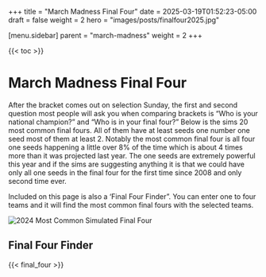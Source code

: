 +++
title = "March Madness Final Four"
date = 2025-03-19T01:52:23-05:00
draft = false
weight = 2
hero = "images/posts/finalfour2025.jpg"

[menu.sidebar]
parent = "march-madness"
weight = 2
+++

{{< toc >}}

# March Madness Final Four

After the bracket comes out on selection Sunday, the first and second question most people will ask you when comparing brackets is “Who is your national champion?” and “Who is in your final four?” Below is the sims 20 most common final fours. All of them have at least seeds one number one seed most of them at least 2. Notably the most common final four is all four one seeds happening a little over 8% of the time which is about 4 times more than it was projected last year. The one seeds are extremely powerful this year and if the sims are suggesting anything it is that we could have only all one seeds in the final four for the first time since 2008 and only second time ever. 

Included on this page is also a ‘Final Four Finder”. You can enter one to four teams and it will find the most common final fours with the selected teams.

![2024 Most Common Simulated Final Four](/images/March_Madness/top_20_final_fours.png)

## Final Four Finder

{{< final_four >}}